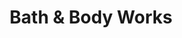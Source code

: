 ---
title: "Bath & Body Works"
url: /wayne/bath-und-body-works-paterson-hamburg-turnpike/
shop: Kosmetik
---